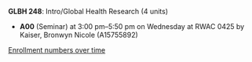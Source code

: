 **GLBH 248**: Intro/Global Health Research (4 units)

- **A00** (Seminar) at 3:00 pm–5:50 pm on Wednesday at RWAC 0425 by Kaiser, Bronwyn Nicole (A15755892)

[Enrollment numbers over time](./GLBH248.tsv)
